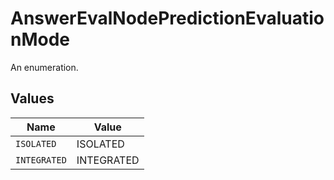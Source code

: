 # AnswerEvalNodePredictionEvaluationMode

An enumeration.


## Values

| Name         | Value        |
| ------------ | ------------ |
| `ISOLATED`   | ISOLATED     |
| `INTEGRATED` | INTEGRATED   |